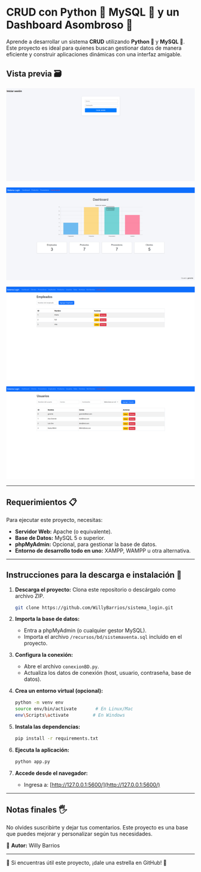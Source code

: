 # CRUD con Python 🐍 MySQL 📂 y un Dashboard Asombroso 🚀

Aprende a desarrollar un sistema **CRUD** utilizando **Python 🐍** y **MySQL 📂**. Este proyecto es ideal para quienes buscan gestionar datos de manera eficiente y construir aplicaciones dinámicas con una interfaz amigable.

## Vista previa 🗃

![Dashboard Login](/recursos/img/image.png)

![Panel Principal](/recursos/img/image-1.png)

![Lista de Empleados](/recursos/img/image-2.png)

![Lista de Usuarios](/recursos/img/image-3.png)

---

## Requerimientos 📋

Para ejecutar este proyecto, necesitas:

- **Servidor Web:** Apache (o equivalente).
- **Base de Datos:** MySQL 5 o superior.
- **phpMyAdmin:** Opcional, para gestionar la base de datos.
- **Entorno de desarrollo todo en uno:** XAMPP, WAMPP u otra alternativa.

---

## Instrucciones para la descarga e instalación 🔧

1. **Descarga el proyecto:** Clona este repositorio o descárgalo como archivo ZIP.

   ```bash
   git clone https://github.com/WillyBarrios/sistema_login.git
   ```

2. **Importa la base de datos:**
   - Entra a phpMyAdmin (o cualquier gestor MySQL).
   - Importa el archivo `/recursos/bd/sistemaventa.sql` incluido en el proyecto.

3. **Configura la conexión:**
   - Abre el archivo `conexionBD.py`.
   - Actualiza los datos de conexión (host, usuario, contraseña, base de datos).

4. **Crea un entorno virtual (opcional):**

   ```bash
   python -m venv env
   source env/bin/activate       # En Linux/Mac
   env\Scripts\activate         # En Windows
   ```

5. **Instala las dependencias:**

   ```bash
   pip install -r requirements.txt
   ```

6. **Ejecuta la aplicación:**

   ```bash
   python app.py
   ```

7. **Accede desde el navegador:**

   - Ingresa a: [http://127.0.0.1:5600/](http://127.0.0.1:5600/)

---

## Notas finales 🖐️

No olvides suscribirte y dejar tus comentarios. Este proyecto es una base que puedes mejorar y personalizar según tus necesidades.

🔹 **Autor:** Willy Barrios

---

🔹 Si encuentras útil este proyecto, ¡dale una estrella en GitHub! 🌟


